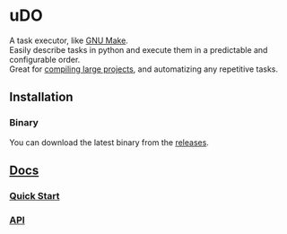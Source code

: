 # uDO

A task executor, like [GNU Make](https://www.gnu.org/software/make/).  
Easily describe tasks in python and execute them in a predictable and configurable order.  
Great for [compiling large projects](https://github.com/GalileoCap/uOS), and automatizing any repetitive tasks.  

## Installation

<!-- TODO: AUR, ... -->

### Binary
You can download the latest binary from the [releases](https://github.com/GalileoCap/udo-src/releases/latest).  

## [Docs](https://dev.galileocap.me/udo/)

### [**Quick Start**](https://dev.galileocap.me/udo/quick-start/)

### [**API**](https://dev.galileocap.me/udo/api/)

<!-- TODO: Features list -->
